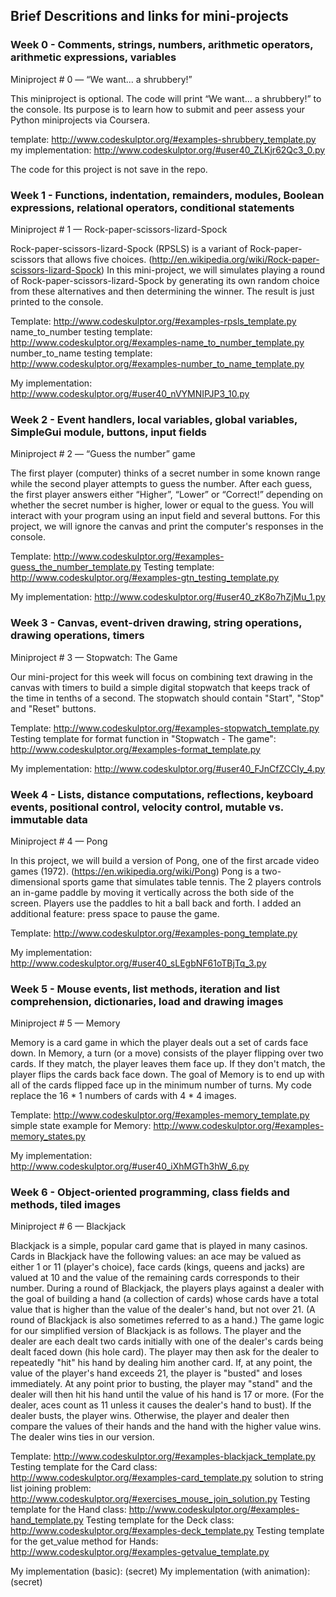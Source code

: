 ## Brief Descritions and links for mini-projects
### Week 0 - Comments, strings, numbers, arithmetic operators, arithmetic expressions, variables

Mini­project # 0 — “We want... a shrubbery!”

This mini­project is optional. The code will print “We want... a shrubbery!” to the console. Its purpose is to learn how to submit and peer assess your Python mini­projects via Coursera.

template: http://www.codeskulptor.org/#examples­-shrubbery_template.py
my implementation: http://www.codeskulptor.org/#user40_ZLKjr62Qc3_0.py

The code for this project is not save in the repo.

### Week 1 - Functions, indentation, remainders, modules, Boolean expressions, relational operators, conditional statements

Mini­project # 1 — Rock-paper-scissors-lizard-Spock

Rock-paper-scissors-lizard-Spock (RPSLS) is a variant of Rock-paper-scissors that allows five choices. (http://en.wikipedia.org/wiki/Rock-paper-scissors-lizard-Spock)
In this mini-project, we will simulates playing a round of Rock-paper-scissors-lizard-Spock by generating its own random choice from these alternatives and then determining the winner. The result is just printed to the console.

Template: http://www.codeskulptor.org/#examples-rpsls_template.py
name_to_number testing template: http://www.codeskulptor.org/#examples-name_to_number_template.py
number_to_name testing template: http://www.codeskulptor.org/#examples-number_to_name_template.py

My implementation: http://www.codeskulptor.org/#user40_nVYMNIPJP3_10.py

### Week 2 - Event handlers, local variables, global variables, SimpleGui module, buttons, input fields

Mini­project # 2 — “Guess the number” game

The first player (computer) thinks of a secret number in some known range while the second player attempts to guess the number. After each guess, the first player answers either “Higher”, “Lower” or “Correct!” depending on whether the secret number is higher, lower or equal to the guess. 
You will interact with your program using an input field and several buttons. For this project, we will ignore the canvas and print the computer's responses in the console. 

Template: http://www.codeskulptor.org/#examples-guess_the_number_template.py
Testing template: http://www.codeskulptor.org/#examples-gtn_testing_template.py

My implementation: http://www.codeskulptor.org/#user40_zK8o7hZjMu_1.py

### Week 3 - Canvas, event-driven drawing, string operations, drawing operations, timers

Mini­project # 3 — Stopwatch: The Game

Our mini-project for this week will focus on combining text drawing in the canvas with timers to build a simple digital stopwatch that keeps track of the time in tenths of a second. The stopwatch should contain "Start", "Stop" and "Reset" buttons.

Template: http://www.codeskulptor.org/#examples-stopwatch_template.py
Testing template for format function in "Stopwatch - The game": http://www.codeskulptor.org/#examples-format_template.py

My implementation: http://www.codeskulptor.org/#user40_FJnCfZCCIy_4.py

### Week 4 - Lists, distance computations, reflections, keyboard events, positional control, velocity control, mutable vs. immutable data

Mini­project # 4 — Pong

In this project, we will build a version of Pong, one of the first arcade video games (1972). (https://en.wikipedia.org/wiki/Pong) Pong is a two-dimensional sports game that simulates table tennis. The 2 players controls an in-game paddle by moving it vertically across the both side of the screen. Players use the paddles to hit a ball back and forth. 
I added an additional feature: press space to pause the game.

Template: http://www.codeskulptor.org/#examples-pong_template.py

My implementation: http://www.codeskulptor.org/#user40_sLEgbNF61oTBjTq_3.py

### Week 5 - Mouse events, list methods, iteration and list comprehension, dictionaries, load and drawing images
Mini­project # 5 — Memory

Memory is a card game in which the player deals out a set of cards face down. In Memory, a turn (or a move) consists of the player flipping over two cards. If they match, the player leaves them face up. If they don't match, the player flips the cards back face down. The goal of Memory is to end up with all of the cards flipped face up in the minimum number of turns.
My code replace the 16 * 1 numbers of cards with 4 * 4 images.

Template: http://www.codeskulptor.org/#examples-memory_template.py
simple state example for Memory: http://www.codeskulptor.org/#examples-memory_states.py

My implementation: http://www.codeskulptor.org/#user40_iXhMGTh3hW_6.py

### Week 6 - Object-oriented programming, class fields and methods, tiled images
Mini­project # 6 — Blackjack

Blackjack is a simple, popular card game that is played in many casinos. Cards in Blackjack have the following values: an ace may be valued as either 1 or 11 (player's choice), face cards (kings, queens and jacks) are valued at 10 and the value of the remaining cards corresponds to their number. During a round of Blackjack, the players plays against a dealer with the goal of building a hand (a collection of cards) whose cards have a total value that is higher than the value of the dealer's hand, but not over 21.  (A round of Blackjack is also sometimes referred to as a hand.)
The game logic for our simplified version of Blackjack is as follows. The player and the dealer are each dealt two cards initially with one of the dealer's cards being dealt faced down (his hole card). The player may then ask for the dealer to repeatedly "hit" his hand by dealing him another card. If, at any point, the value of the player's hand exceeds 21, the player is "busted" and loses immediately. At any point prior to busting, the player may "stand" and the dealer will then hit his hand until the value of his hand is 17 or more. (For the dealer, aces count as 11 unless it causes the dealer's hand to bust). If the dealer busts, the player wins. Otherwise, the player and dealer then compare the values of their hands and the hand with the higher value wins. The dealer wins ties in our version. 

Template: http://www.codeskulptor.org/#examples-blackjack_template.py
Testing template for the Card class: http://www.codeskulptor.org/#examples-card_template.py
solution to string list joining problem: http://www.codeskulptor.org/#exercises_mouse_join_solution.py
Testing template for the Hand class: http://www.codeskulptor.org/#examples-hand_template.py
Testing template for the Deck class: http://www.codeskulptor.org/#examples-deck_template.py
Testing template for the get_value method for Hands: http://www.codeskulptor.org/#examples-getvalue_template.py

My implementation (basic): (secret)
My implementation (with animation): (secret)